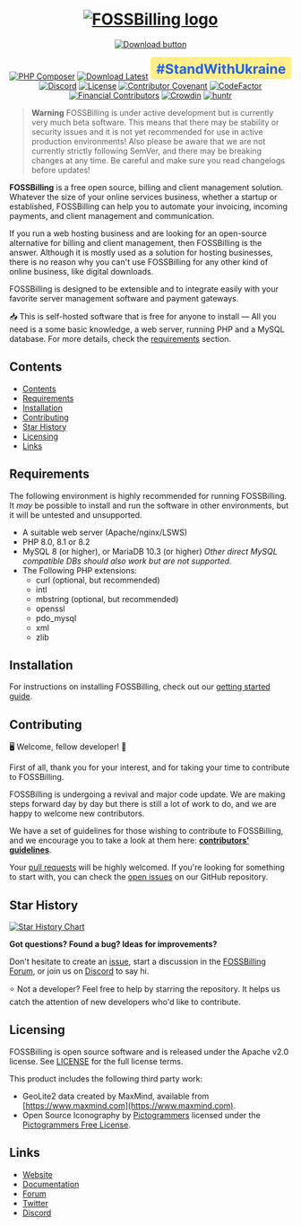 <h1 align="center">
  <br>
  <a href="https://fossbilling.org/">
    <picture>
      <source media="(prefers-color-scheme: dark)" srcset="https://raw.githubusercontent.com/FOSSBilling/fossbilling.org/main/public/img/wordmark-white.png">
      <img alt="FOSSBilling logo" src="https://raw.githubusercontent.com/FOSSBilling/fossbilling.org/main/public/img/wordmark-black.png" height="100">
    </picture>
  </a>
  <br>
</h1>

<div align="center">

<a href="https://fossbilling.org/downloads/"><img src="https://raw.githubusercontent.com/FOSSBilling/fossbilling.org/main/public/img/gh-download-button.png" alt="Download button" width="400"/></a>

[![PHP Composer](https://github.com/FOSSBilling/FOSSBilling/actions/workflows/php-ci.yml/badge.svg)](https://github.com/FOSSBilling/FOSSBilling/actions/workflows/php-ci.yml)
[![Download Latest](https://img.shields.io/github/downloads/FOSSBilling/FOSSBilling/total)](https://github.com/FOSSBilling/FOSSBilling/releases/latest)
[![Stand With Ukraine](https://raw.githubusercontent.com/vshymanskyy/StandWithUkraine/main/badges/StandWithUkraine.svg)](https://stand-with-ukraine.pp.ua)
[![Discord](https://img.shields.io/discord/747432407757488179?color=%237289FA&logo=discord&logoColor=%23FFF)](https://fossbilling.org/discord)
[![License](https://img.shields.io/badge/License-Apache%202.0-blue.svg)](https://opensource.org/licenses/Apache-2.0)
[![Contributor Covenant](https://img.shields.io/badge/Contributor%20Covenant-2.1-4baaaa.svg)](CODE_OF_CONDUCT.md) 
[![CodeFactor](https://www.codefactor.io/repository/github/FOSSBilling/FOSSBilling/badge)](https://www.codefactor.io/repository/github/fossbilling/fossbilling)
[![Financial Contributors](https://opencollective.com/FOSSBilling/tiers/badge.svg?color=brightgreen)](https://opencollective.com/fossbilling)
[![Crowdin](https://badges.crowdin.net/e/c70c78b4ab1e71424ce53dcf6bca9b12/localized.svg)](https://fossbilling.crowdin.com/FOSSBilling)
[![huntr](https://cdn.huntr.dev/huntr_security_badge_mono.svg)](https://huntr.dev/repos/fossbilling/fossbilling/)

</div>

> **Warning**
> FOSSBilling is under active development but is currently very much beta software. This means that there may be stability or security issues and it is not yet recommended for use in active production environments! Also please be aware that we are not currently strictly following SemVer, and there may be breaking changes at any time. Be careful and make sure you read changelogs before updates!

**FOSSBilling** is a free open source, billing and client management solution. Whatever the size of your online services business, whether a startup or established, FOSSBilling can help you to automate your invoicing, incoming payments, and client management and communication.

If you run a web hosting business and are looking for an open-source alternative for billing and client management, then FOSSBilling is the answer. Although it is mostly used as a solution for hosting businesses, there is no reason why you can't use FOSSBilling for any other kind of online business, like digital downloads.

FOSSBilling is designed to be extensible and to integrate easily with your favorite server management software and payment gateways.

📥 This is self-hosted software that is free for anyone to install — All you need is a some basic knowledge, a web server, running PHP and a MySQL database. For more details, check the [requirements](#requirements) section.

## Contents

- [Contents](#contents)
- [Requirements](#requirements)
- [Installation](#installation)
- [Contributing](#contributing)
- [Star History](#star-history)
- [Licensing](#licensing)
- [Links](#links)

## Requirements

The following environment is highly recommended for running FOSSBilling. It *may* be possible to install and run the software in other environments, but it will be untested and unsupported.

- A suitable web server (Apache/nginx/LSWS)
- PHP 8.0, 8.1 or 8.2
- MySQL 8 (or higher), or MariaDB 10.3 (or higher) *Other direct MySQL compatible DBs should also work but are not supported.*
- The Following PHP extensions:
  - curl (optional, but recommended)
  - intl
  - mbstring (optional, but recommended)
  - openssl
  - pdo_mysql
  - xml
  - zlib

## Installation

For instructions on installing FOSSBilling, check out our [getting started guide](https://fossbilling.org/docs/getting-started).  

## Contributing

🖥️ Welcome, fellow developer! 🙂

First of all, thank you for your interest, and for taking your time to contribute to FOSSBilling.

FOSSBilling is undergoing a revival and major code update. We are making steps forward day by day but there is still a lot of work to do, and we are happy to welcome new contributors. 

We have a set of guidelines for those wishing to contribute to FOSSBilling, and we encourage you to take a look at them here: **[contributors' guidelines](https://github.com/FOSSBilling/FOSSBilling/blob/master/CONTRIBUTING.md)**.

Your [pull requests](https://github.com/FOSSBilling/FOSSBilling/pulls) will be highly welcomed. If you're looking for something to start with, you can check the [open issues](https://github.com/FOSSBilling/FOSSBilling/issues) on our GitHub repository.

## Star History

[![Star History Chart](https://api.star-history.com/svg?repos=FOSSBilling/FOSSBilling&type=Date)](https://star-history.com/#FOSSBilling/FOSSBilling&Date)

**Got questions? Found a bug? Ideas for improvements?**

Don't hesitate to create an [issue](https://github.com/FOSSBilling/FOSSBilling/issues), start a discussion in the [FOSSBilling Forum](https://forum.fossbilling.org/), or join us on [Discord](https://fossbilling.org/discord) to say hi.

⭐ Not a developer? Feel free to help by starring the repository. It helps us catch the attention of new developers who'd like to contribute.

## Licensing

FOSSBilling is open source software and is released under the Apache v2.0 license. See [LICENSE](https://github.com/FOSSBilling/FOSSBilling/blob/master/LICENSE) for the full license terms.

This product includes the following third party work:

- GeoLite2 data created by MaxMind, available from [https://www.maxmind.com](https://www.maxmind.com).
- Open Source Iconography by [Pictogrammers](https://pictogrammers.com/) licensed under the [Pictogrammers Free License](https://pictogrammers.com/docs/general/license/).

## Links

- [Website](https://www.fossbilling.org/)
- [Documentation](https://fossbilling.org/docs)
- [Forum](https://forum.fossbilling.org)
- [Twitter](https://twitter.com/FOSSBilling)
- [Discord](https://fossbilling.org/discord)
